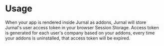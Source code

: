 # Usage
When your app is rendered inside Jurnal as addons, Jurnal will store Jurnal's user access token in your browser Session Storage.
Access token is generated for each user's company based on your addons, every time your addons is uninstalled, that access token will be expired.
